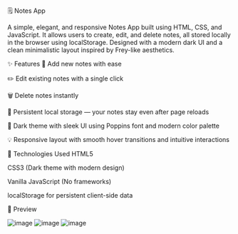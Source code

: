 🗒️ Notes App 

A simple, elegant, and responsive Notes App built using HTML, CSS, and JavaScript. It allows users to create, edit, and delete notes, all stored locally in the browser using localStorage. Designed with a modern dark UI and a clean minimalistic layout inspired by Frey-like aesthetics.

✨ Features
📌 Add new notes with ease

✏️ Edit existing notes with a single click

🗑️ Delete notes instantly

💾 Persistent local storage — your notes stay even after page reloads

🎨 Dark theme with sleek UI using Poppins font and modern color palette

💡 Responsive layout with smooth hover transitions and intuitive interactions

🚀 Technologies Used
HTML5

CSS3 (Dark theme with modern design)

Vanilla JavaScript (No frameworks)

localStorage for persistent client-side data

📸 Preview

![image](https://github.com/user-attachments/assets/2455bc63-860b-45d2-a7fc-e4455e75ff62)
![image](https://github.com/user-attachments/assets/cfec5169-2bd4-4b1a-a9e3-04f9045c145e)
![image](https://github.com/user-attachments/assets/d203ee70-d6e1-4bec-b75c-72ff6f3211d2)

